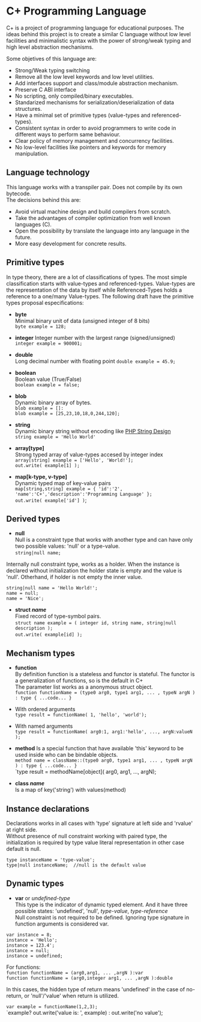 
C+ Programming Language
=======================

C+ is a project of programming language for educational purposes. The ideas behind this project is to create a similar C language without low level facilities and minimalistic syntax with the power of strong/weak typing and high level abstraction mechanisms.

Some objetives of this language are:   

 - Strong/Weak typing switching
 - Remove all the low level keywords and low level utilities.
 - Add interfaces support and class/module abstraction mechanism.
 - Preserve C ABI interface
 - No scripting, only compiled/binary executables.
 - Standarized mechanisms for serialization/deserialization of data structures. 
 - Have a minimal set of primitive types (value-types and referenced-types).
 - Consistent syntax in order to avoid programmers to write code in different ways to perform same behaviour.  
 - Clear policy of memory management and concurrency facilities.
 - No low-level facilities like pointers and keywords for memory manipulation.
  
Language technology
-------------------   

This language works with a transpiler pair. Does not compile by its own bytecode.   
The decisions behind this are:  

 - Avoid virtual machine design and build compilers from scratch.
 - Take the advantages of compiler optimization from well known languages (C).
 - Open the possibility by translate the language into any language in the future.
 - More easy development for concrete results.


Primitive types
---------------------
   
In type theory, there are a lot of classifications of types. The most simple classification starts with value-types and referenced-types. Value-types are the representation of the data by itself while Referenced-Types holds a reference to a one/many Value-types. The following draft have the primitive types proposal especifications:   

 - **byte**   
Minimal binary unit of data (unsigned integer of 8 bits)  
`byte example = 128;`   

 - **integer** 
Integer number with the largest range (signed/unsigned)   
`integer example = 900001;`   

 - **double**   
Long decimal number with floating point
`double example = 45.9;`     
   
 - **boolean**    
Boolean value (True/False)   
`boolean example = false;`   
   
 - **blob**   
Dynamic binary array of bytes.   
`blob example = []:`   
`blob example = [25,23,10,18,0,244,120];`
   
 - **string**   
Dynamic binary string without encoding like [PHP String Design](https://www.php.net/manual/en/language.types.string.php#language.types.string.details)   
`string example = 'Hello World'`   
    
 - **array[type]**   
Strong typed array of value-types accesed by integer index   
`array[string] example = ['Hello', 'World!'];`   
`out.write( example[1] );`    
  
 - **map[k-type, v-type]**   
Dynamic typed map of key-value pairs  
`map[string,string] example = { 'id':'2', 'name':'C+','description':'Programming Language' };`  
`out.write( example['id'] )`;   

Derived types
----------------- 

 - **null**   
Null is a constraint type that works with another type and can have only two possible values: 'null'  or a type-value.  
`string|null name;`
   
Internally null constraint type, works as a holder. When the instance is declared without initialization the holder state is empty and the value is 'null'. Otherhand, if holder is not empty the inner value.
    
`string|null name = 'Hello World!';`    
`name = null;`    
`name = 'Nice';`   
   
 - **struct *name***   
Fixed record of type-symbol pairs.  
`struct name example = ( integer id, string name, string|null description );`  
`out.write( example[id] );`  
    
Mechanism types   
---------------   
   
 - **function**    
By definition function is a stateless and functor is stateful. The functor is a generalization of functions, so is the default in C+   
The parameter list works as a anonymous struct object.   
`function functionName = (type0 arg0, type1 arg1, ... , typeN argN ) : type { ...code... }`  
   
 - With ordered arguments   
`type result = functionName( 1, 'hello', 'world');`   
   
 - With named arguments   
`type result = functionName( arg0:1, arg1:'hello', ..., argN:valueN );`    
    
 - **method**
Is a special function that have available 'this' keyword to be used inside who can be bindable objects.   
`method name = className::(type0 arg0, type1 arg1, ... , typeN argN ) : type { ...code... }`  
`type result = methodName[object]( arg0, arg1, ..., argN);    
    
 - **class *name***    
Is a map of key('string') with values(method)  
   
Instance declarations   
---------------------   
   
Declarations works in all cases with 'type' signature at left side and 'rvalue' at right side.   
Without presence of null constraint working with paired type, the initialization is required by type value literal representation in other case default is null.    
    
`type instanceName = 'type-value';`   
`type|null instanceName;  //null is the default value`  
   
Dynamic types   
-----------------------------   
     
 - **var** or *undefined-type*  
This type is the indicator of dynamic typed element. And it have three possible states: 'undefined', 'null', *type-value*, *type-reference*   
Null constraint is not required to be defined. Ignoring type signature in function arguments is considered var.   
    
`var instance = 8;`  
`instance = 'Hello';`   
`instance = 123.4';`  
`instance = null;`  
`instance = undefined;`    
    
For functions:   
`function functionName = (arg0,arg1, ... ,argN ):var`   
`function functionName = (arg0,integer arg1, ... ,argN ):double`   
    
In this cases, the hidden type of return means 'undefined' in the case of no-return, or 'null'/'value' when return is utilized.   
    
`var example = functionName(1,2,3);`  
`example? out.write('value is: ', example) : out.write('no value'); 
